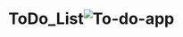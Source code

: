 # ToDo_List![To-do-app](https://user-images.githubusercontent.com/114111298/226967432-dc87e1ca-2bbe-4064-97ec-7c7b033fc836.gif)
